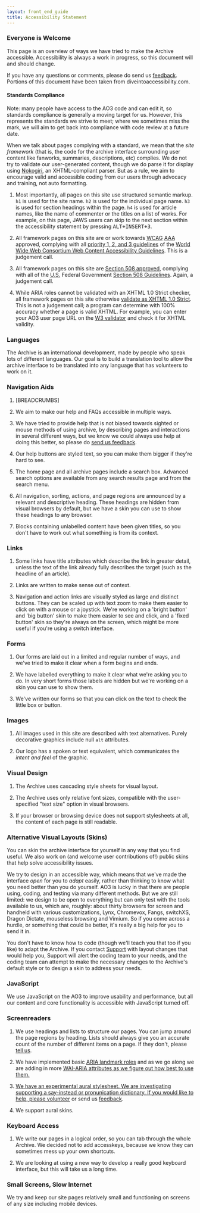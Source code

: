 ```yaml
---
layout: front_end_guide
title: Accessibility Statement
---
```

### Everyone is Welcome

This page is an overview of ways we have tried to make the Archive accessible. Accessibility is always a work in progress, so this document will and should change.

If you have any questions or comments, please do send us [feedback](http://archiveofourown.org/support). Portions of this document have been taken from diveintoaccessibility.com. 

#### Standards Compliance

Note: many people have access to the AO3 code and can edit it, so standards compliance is generally a moving target for us. However, this represents the standards we strive to meet; where we sometimes miss the mark, we will aim to get back into compliance with code review at a future date.

When we talk about pages complying with a standard, we mean that the *site framework* (that is, the code for the archive interface surrounding user content like fanworks, summaries, descriptions, etc) complies. We do not try to validate our user-generated content, though we do parse it for display using [Nokogiri](http://nokogiri.org), an XHTML-compliant parser. But as a rule, we aim to encourage valid and accessible coding from our users through advocacy and training, not auto formatting. 

1.  Most importantly, all pages on this site use structured semantic markup. `h1` is used for the site name. `h2` is used for the individual page name. `h3` is used for section headings within the page. `h4` is used for article names, like the name of commenter or the titles on a list of works. For example, on this page, JAWS users can skip to the next section within the accessibility statement by pressing <kbd>ALT+INSERT+3</kbd>.

2. All framework pages on this site are or work towards <acronym title="Web Content Accessibility Guidelines">WCAG</acronym> <acronym title="triple A">AAA</acronym> approved, complying with all [priority 1, 2, and 3 guidelines](http://www.w3.org/TR/WAI-WEBCONTENT/full-checklist.html) of the [World Wide Web Consortium Web Content Accessibility Guidelines](http://www.w3.org/TR/WCAG10/). This is a judgement call. 

4.  All framework pages on this site are <a href="http://www.cynthiasays.com/">Section 508 approved</a>, complying with all of the <acronym title="United States">U.S.</acronym> Federal Government <a href="http://www.section508.gov/">Section 508 Guidelines</a>.  Again, a judgement call.  

5.  While ARIA roles cannot be validated with an XHTML 1.0 Strict checker, all framework pages on this site otherwise <a href="http://validator.w3.org/">validate as <acronym title="extensible hypertext markup language">XHTML</acronym> 1.0 Strict</a>.  This is not a judgement call; a program can determine with 100% accuracy whether a page is valid XHTML. For example, you can enter your AO3 user page URL on the [W3 validator](http://validator.w3.org/check) and check it for XHTML validity.

### Languages

The Archive is an international development, made by people who speak lots of different languages. Our goal is to build a translation tool to allow the archive interface to be translated into any language that has volunteers to work on it.

### Navigation Aids

1.  [BREADCRUMBS]

2.  We aim to make our help and FAQs accessible in multiple ways. 

3.  We have tried to provide help that is not biased towards sighted or mouse methods of using archive, by describing pages and interactions in several different ways, but we know we could always use help at doing this better, so please do [send us feedback](http://archiveofourown.org/support).

4.  Our help buttons are styled text, so you can make them bigger if they're hard to see.

5.  The home page and all archive pages include a search box. Advanced search options are available from any search results page and from the search menu.

6.  All navigation, sorting, actions, and page regions are announced by a relevant and descriptive heading. These headings are hidden from visual browsers by default, but we have a skin you can use to show these headings to any browser.

7.  Blocks containing unlabelled content have been given titles, so you don't have to work out what something is from its context.

### Links

1.  Some links have title attributes which describe the link in greater detail, unless the text of the link already fully describes the target (such as the headline of an article).

2.  Links are written to make sense out of context.

3.  Navigation and action links are visually styled as large and distinct buttons. They can be scaled up with text zoom to make them easier to click on with a mouse or a joystick. We're working on a 'bright button' and 'big button' skin to make them easier to see and click, and a 'fixed button' skin so they're always on the screen, which might be more useful if you're using a switch interface.

### Forms

1.  Our forms are laid out in a limited and regular number of ways, and we've tried to make it clear when a form begins and ends.

2.  We have labelled everything to make it clear what we're asking you to do. In very short forms those labels are hidden but we're working on a skin you can use to show them.

3.  We've written our forms so that you can click on the text to check the little box or button.

### Images

1. All images used in this site are described with text alternatives. Purely decorative graphics include null `alt` attributes.


2. Our logo has a spoken or text equivalent, which communicates the *intent and feel* of the graphic.

### Visual Design

1.  The Archive uses cascading style sheets for visual layout.

2.  The Archive uses only relative font sizes, compatible with the user-specified "text size" option in visual browsers. 

3.  If your browser or browsing device does not support stylesheets at all, the content of each page is still readable.

### Alternative Visual Layouts (Skins)

You can skin the archive interface for yourself in any way that you find useful. We also work on (and welcome user contributions of!) public skins that help solve accessibility issues. 

We try to design in an accessible way, which means that we've made the interface *open* for you to *adapt* easily, rather than thinking to know what you need better than you do yourself. AO3 is lucky in that there are people using, coding, and testing via many different methods. But we are still limited: we design to be open to everything but can only test with the tools available to us, which are, roughly: about thirty browsers for screen and handheld with various customizations, Lynx, Chromevox, Fangs, switchXS, Dragon Dictate, mouseless browsing and Vimium. So if you come across a hurdle, or something that could be better, it's really a big help for you to send it in. 

You don't have to know how to code (though we'll teach you that too if you like) to adapt the Archive. If you contact [Support](http://archiveofourown.org/support) with layout changes that would help you, Support will alert the coding team to your needs, and the coding team can attempt to make the necessary changes to the Archive's default style or to design a skin to address your needs.

### JavaScript

We use JavaScript on the AO3 to improve usability and performance, but all our content and core functionality is accessible with JavaScript turned off.


### Screenreaders

1.  We use headings and lists to structure our pages. You can jump around the page regions by heading. Lists should always give you an accurate count of the number of different items on a page. If they don't, please [tell us](http://archiveofourown.org/support).

2.  We have implemented basic <a href=""><abbr title="">ARIA</abbr> landmark roles</a> and as we go along we are adding in more <a href=""><abbr title="">WAI-ARIA</abbr> attributes as we figure out how best to use them.

3.  We have an experimental aural stylesheet. We are investigating supporting a say-instead or pronunication dictionary. If you would like to help, please [volunteer](http://transformativeworks.org/volunteer) or send us [feedback](http://archiveofourown.org/support).

4.  We support aural skins.
				
### Keyboard Access

1.  We write our pages in a logical order, so you can tab through the whole Archive. We decided not to add accesskeys, because we know they can sometimes mess up your own shortcuts.

2.  We are looking at using a new way to develop a really good keyboard interface, but this will take us a long time.

### Small Screens, Slow Internet

We try and keep our site pages relatively small and functioning on screens of any size including mobile devices.
